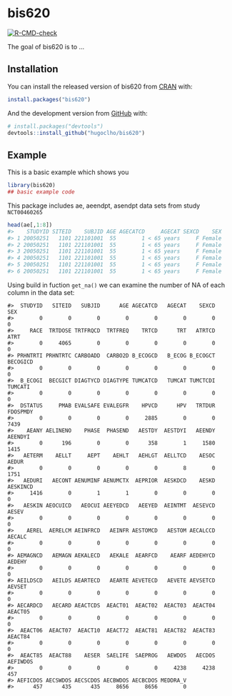 
<!-- README.md is generated from README.Rmd. Please edit that file -->

# bis620

<!-- badges: start -->

[![R-CMD-check](https://github.com/hugoclho/bis620/workflows/R-CMD-check/badge.svg)](https://github.com/hugoclho/bis620/actions)
<!-- badges: end -->

The goal of bis620 is to …

## Installation

You can install the released version of bis620 from
[CRAN](https://CRAN.R-project.org) with:

``` r
install.packages("bis620")
```

And the development version from [GitHub](https://github.com/) with:

``` r
# install.packages("devtools")
devtools::install_github("hugoclho/bis620")
```

## Example

This is a basic example which shows you

``` r
library(bis620)
## basic example code
```

This package includes ae, aeendpt, asendpt data sets from study
`NCT00460265`

``` r
head(ae[,1:8])
#>    STUDYID SITEID    SUBJID AGE AGECATCD     AGECAT SEXCD    SEX
#> 1 20050251   1101 221101001  55        1 < 65 years     F Female
#> 2 20050251   1101 221101001  55        1 < 65 years     F Female
#> 3 20050251   1101 221101001  55        1 < 65 years     F Female
#> 4 20050251   1101 221101001  55        1 < 65 years     F Female
#> 5 20050251   1101 221101001  55        1 < 65 years     F Female
#> 6 20050251   1101 221101001  55        1 < 65 years     F Female
```

Using build in fuction `get_na()` we can examine the number of NA of
each column in the data set:

    #>  STUDYID   SITEID   SUBJID      AGE AGECATCD   AGECAT    SEXCD      SEX 
    #>        0        0        0        0        0        0        0        0 
    #>     RACE  TRTDOSE TRTFRQCD  TRTFREQ    TRTCD      TRT   ATRTCD     ATRT 
    #>        0     4065        0        0        0        0        0        0 
    #> PRHNTRTI PRHNTRTC CARBOADD  CARBO2D B_ECOGCD   B_ECOG B_ECOGCT BECOGICD 
    #>        0        0        0        0        0        0        0        0 
    #>  B_ECOGI  BECGICT DIAGTYCD DIAGTYPE TUMCATCD   TUMCAT TUMCTCDI  TUMCATI 
    #>        0        0        0        0        0        0        0        0 
    #>  DSTATUS     PMAB EVALSAFE EVALEGFR    HPVCD      HPV   TRTDUR FDOSPMDY 
    #>        0        0        0        0     2885        0        0     7439 
    #>    AEANY AELINENO    PHASE  PHASEND   AESTDY  AESTDYI   AEENDY  AEENDYI 
    #>        0      196        0        0      358        1     1580     1415 
    #>   AETERM    AELLT     AEPT    AEHLT   AEHLGT  AELLTCD    AESOC    AEDUR 
    #>        0        0        0        0        0        8        0     1751 
    #>   AEDURI   AECONT AENUMINF AENUMCTX  AEPRIOR  AESKDCD    AESKD AESKINCD 
    #>     1416        0        1        1        0        0        0        0 
    #>   AESKIN AEOCUICD   AEOCUI AEEYEDCD   AEEYED  AEINTMT  AESEVCD    AESEV 
    #>        0        0        0        0        0        0        0        0 
    #>    AEREL  AERELCM AEINFRCD   AEINFR AESTOMCD   AESTOM AECALCCD   AECALC 
    #>        0        0        0        0        0        0        0        0 
    #> AEMAGNCD   AEMAGN AEKALECD   AEKALE  AEARFCD    AEARF AEDEHYCD   AEDEHY 
    #>        0        0        0        0        0        0        0        0 
    #> AEILDSCD   AEILDS AEARTECD   AEARTE AEVETECD   AEVETE AEVSETCD   AEVSET 
    #>        0        0        0        0        0        0        0        0 
    #> AECARDCD   AECARD AEACTCDS  AEACT01  AEACT02  AEACT03  AEACT04  AEACT05 
    #>        0        0        0        0        0        0        0        0 
    #>  AEACT06  AEACT07  AEACT10  AEACT72  AEACT81  AEACT82  AEACT83  AEACT84 
    #>        0        0        0        0        0        0        0        0 
    #>  AEACT85  AEACT88    AESER  SAELIFE  SAEPROG   AEWDOS   AECDOS AEFIWDOS 
    #>        0        0        0        0        0     4238     4238      457 
    #> AEFICDOS AECSWDOS AECSCDOS AECBWDOS AECBCDOS MEDDRA_V 
    #>      457      435      435     8656     8656        0
